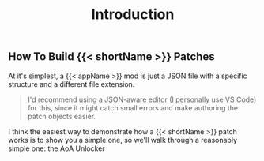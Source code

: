 ﻿---
title: "Introduction"
weight: 10
---

## How To Build {{< shortName >}} Patches

At it's simplest, a {{< appName >}} mod is just a JSON file with a specific structure and a different file extension.

> I'd recommend using a JSON-aware editor (I personally use VS Code) for this, since it might catch small errors and make authoring the patch objects easier.

I think the easiest way to demonstrate how a {{< shortName >}} patch works is to show you a simple one, so we'll walk through a reasonably simple one: the AoA Unlocker
